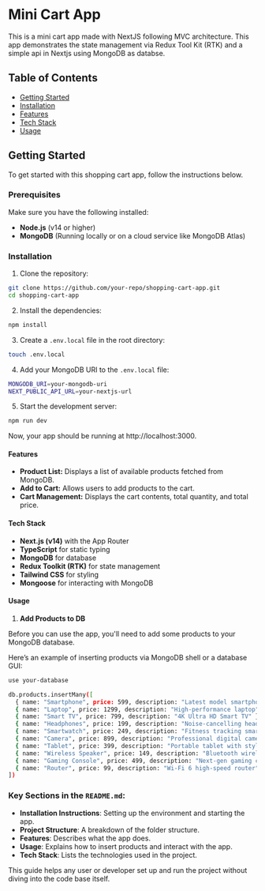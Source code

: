 # Mini Cart App

This is a mini cart app made with NextJS following MVC architecture. This app demonstrates the state management via Redux Tool Kit (RTK) and a simple api in Nextjs using MongoDB as databse.

## Table of Contents

- [Getting Started](#getting-started)
- [Installation](#installation)
- [Features](#features)
- [Tech Stack](#tech-stack)
- [Usage](#usage)

## Getting Started

To get started with this shopping cart app, follow the instructions below.

### Prerequisites

Make sure you have the following installed:

- **Node.js** (v14 or higher)
- **MongoDB** (Running locally or on a cloud service like MongoDB Atlas)

### Installation

1. Clone the repository:

```bash
git clone https://github.com/your-repo/shopping-cart-app.git
cd shopping-cart-app
```

2. Install the dependencies:

```bash
npm install
```

3. Create a `.env.local` file in the root directory:

```bash
touch .env.local
```

4. Add your MongoDB URI to the `.env.local` file:

```bash
MONGODB_URI=your-mongodb-uri
NEXT_PUBLIC_API_URL=your-nextjs-url
```

5. Start the development server:

```bash
npm run dev
```
Now, your app should be running at http://localhost:3000.


#### Features
- **Product List:** Displays a list of available products fetched from MongoDB.
- **Add to Cart:** Allows users to add products to the cart.
- **Cart Management:** Displays the cart contents, total quantity, and total price.

#### Tech Stack
- **Next.js (v14)** with the App Router
- **TypeScript** for static typing
- **MongoDB** for database
- **Redux Toolkit (RTK)** for state management
- **Tailwind CSS** for styling
- **Mongoose** for interacting with MongoDB

#### Usage

1. **Add Products to DB**

Before you can use the app, you'll need to add some products to your MongoDB database.

Here’s an example of inserting products via MongoDB shell or a database GUI:
```bash
use your-database

db.products.insertMany([
  { name: "Smartphone", price: 599, description: "Latest model smartphone" },
  { name: "Laptop", price: 1299, description: "High-performance laptop" },
  { name: "Smart TV", price: 799, description: "4K Ultra HD Smart TV" },
  { name: "Headphones", price: 199, description: "Noise-cancelling headphones" },
  { name: "Smartwatch", price: 249, description: "Fitness tracking smartwatch" },
  { name: "Camera", price: 899, description: "Professional digital camera" },
  { name: "Tablet", price: 399, description: "Portable tablet with stylus" },
  { name: "Wireless Speaker", price: 149, description: "Bluetooth wireless speaker" },
  { name: "Gaming Console", price: 499, description: "Next-gen gaming console" },
  { name: "Router", price: 99, description: "Wi-Fi 6 high-speed router" }
])
```


### Key Sections in the `README.md`:

- **Installation Instructions**: Setting up the environment and starting the app.
- **Project Structure**: A breakdown of the folder structure.
- **Features**: Describes what the app does.
- **Usage**: Explains how to insert products and interact with the app.
- **Tech Stack**: Lists the technologies used in the project.

This guide helps any user or developer set up and run the project without diving into the code base itself.
